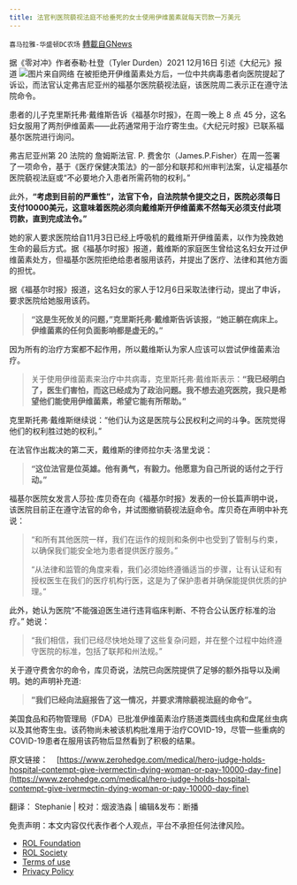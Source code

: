 ```yaml
---
title: 法官判医院藐视法庭不给垂死的女士使用伊维菌素就每天罚款一万美元
---
```

`喜马拉雅-华盛顿DC农场` [轉載自GNews](https://gnews.org/zh-hans/1765920/)

据《零对冲》作者泰勒·杜登（Tyler Durden）2021 12月16日 引述《大纪元》报道
![](https://assets.gnews.org/wp-content/uploads/2021/12/image002-14.jpg)图片来自网络
在被拒绝开伊维菌素处方后，一位中共病毒患者向医院提起了诉讼，而法官认定弗吉尼亚州的福基尔医院藐视法庭，该医院周二表示正在遵守法院命令。

患者的儿子克里斯托弗·戴维斯告诉《福基尔时报》，在周一晚上 8 点 45 分，这名妇女服用了两剂伊维菌素——此药通常用于治疗寄生虫。《大纪元时报》已联系福基尔医院进行询问。

弗吉尼亚州第 20 法院的 詹姆斯法官. P. 费舍尔（James.P.Fisher）在周一签署了一项命令，基于《医疗保健决策法》的一部分和联邦和州审判法案，认定福基尔医院藐视法庭或“不必要地介入患者所需药物的权利。”

此外，**“考虑到目前的严重性”，法官下令，自法院禁令提交之日，医院必须每日支付10000美元，这意味着医院必须向戴维斯开伊维菌素不然每天必须支付此项罚款，直到完成法令。”**

她的家人要求医院给自11月3日已经上呼吸机的戴维斯开伊维菌素，以作为挽救她生命的最后方式。据《福基尔时报》报道，戴维斯的家庭医生曾给这名妇女开过伊维菌素处方，但福基尔医院拒绝给患者服用该药，并提出了医疗、法律和其他方面的担忧。

据《福基尔时报》报道，这名妇女的家人于12月6日采取法律行动，提出了申诉，要求医院给她服用该药。


> **“这是生死攸关的问题，”**克里斯托弗·戴维斯告诉该报，**“她正躺在病床上。伊维菌素的任何负面影响都是虚无的。”**


因为所有的治疗方案都不起作用，所以戴维斯认为家人应该可以尝试伊维菌素治疗。


> 关于使用伊维菌素来治疗中共病毒，克里斯托弗·戴维斯表示：**“我已经明白了，医生们害怕，而这已经成为了政治问题。我不想去追究医院，我只是希望他们能使用伊维菌素，希望它能有所帮助。”**


克里斯托弗·戴维斯继续说：“他们认为这是医院与公民权利之间的斗争。医院觉得他们的权利胜过她的权利。”

在法官作出裁决的第二天，戴维斯的律师拉尔夫·洛里戈说：


> **“这位法官是位英雄。他有勇气，有毅力。他愿意为自己所说的话付之于行动。”**


福基尔医院女发言人莎拉·库贝奇在向《福基尔时报》发表的一份长篇声明中说，该医院目前正在遵守法官的命令，并试图撤销藐视法庭命令。库贝奇在声明中补充说：


> “和所有其他医院一样，我们在运作的规则和条例中也受到了管制与约束，以确保我们能安全地为患者提供医疗服务。”
> 
> “从法律和监管的角度来看，我们必须始终遵循适当的步骤，让有认证和有授权医生在我们的医疗机构行医，这是为了保护患者并确保能提供优质的护理。”


此外，她认为医院“不能强迫医生进行违背临床判断、不符合公认医疗标准的治疗。” 她说：


> “我们相信，我们已经尽快地处理了这些复杂问题，并在整个过程中始终遵守医院的标准，包括了联邦和州法规。”


关于遵守费舍尔的命令，库贝奇说，法院已向医院提供了足够的额外指导以及阐明。她的声明补充道:


> **”我们已经向法庭报告了这一情况，并要求清除藐视法庭的命令”。**


美国食品和药物管理局（FDA）已批准伊维菌素治疗肠道类圆线虫病和盘尾丝虫病以及其他寄生虫。该药物尚未被该机构批准用于治疗COVID-19，尽管一些重病的COVID-19患者在服用该药物后显然看到了积极的结果。

原文链接：    [https://www.zerohedge.com/medical/hero-judge-holds-hospital-contempt-give-ivermectin-dying-woman-or-pay-10000-day-fine](https://www.zerohedge.com/medical/hero-judge-holds-hospital-contempt-give-ivermectin-dying-woman-or-pay-10000-day-fine)

翻译： Stephanie | 校对：烟波浩淼 | 编辑&发布：断播

 

免责声明：本文内容仅代表作者个人观点，平台不承担任何法律风险。

- [ROL Foundation](https://rolfoundation.org/)
- [ROL Society](https://rolsociety.org/)
- [Terms of use](https://gnews.org/terms-of-use-3/)
- [Privacy Policy](https://gnews.org/privacy-policy/)
